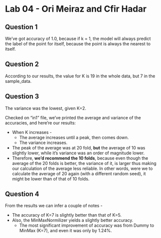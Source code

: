 # Lab 04 - Ori Meiraz and Cfir Hadar

## Question 1

We’ve got accuracy of 1.0, because if k = 1, the model will always predict the label of the point for itself, because the point is always the nearest to itself.

## Question 2

According to our results, the value for K is 19 in the whole data, but 7 in the sample_data.

## Question 3

The variance was the lowest, given K=2.



Checked on “in1” file, we’ve printed the average and variance of the accuracies, and here’re our results:

* When K increases - 
  * The average increases until a peak, then comes down.
  * The variance increases.
* The peak of the average was at 20 fold, **but** the average of 10 was slightly lower, while it’s variance was an order of magnitude lower.
* Therefore, **we’d recommend the 10 folds**, because even though the average of the 20 folds is better, the variance of it, is larger thus making our calculation of the average less reliable. In other words, were we to calculate the average of 20 again (with a different random seed), it might be lower than of that of 10 folds.

## Question 4

From the results we can infer a couple of notes -

* The accuracy of K=7 is slightly better than that of K=5.
* Also, the MinMaxNormilizer yields a slightly better accuracy.
  * The most significant improvement of accuracy was from Dummy to MinMax (K=7), and even it was only by 1.24%.



